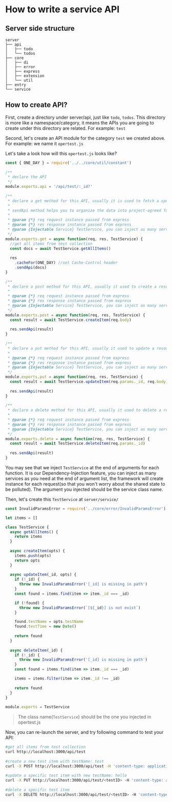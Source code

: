 How to write a service API
=========================

## Server side structure

```
server
├── api
│   ├── todo
│   └── todos
├── core
│   ├── di
│   ├── error
│   ├── express
│   ├── extension
│   └── util
├── entry
└── service
```

## How to create API?

First, create a directory under server/api, just like `todo`, `todos`. This directory is more like a namespace/category, it means the APIs you are going to create under this directory are related. For example: `test`

Second, let's create an API module for the category `test` we created above. For example: we name it `opertest.js`

Let's take a look how will this `opertest.js` looks like?

```javascript
const { ONE_DAY } = require('../../core/util/constant')
 
/**
 * declare the API
 */
module.exports.api = '/api/test/:_id?'
 
/**
 * declare a get method for this API, usually it is used to fetch a specified resource
 *
 * sendApi method helps you to organize the data into project-agreed format
 *
 * @param {*} req request instance passed from express
 * @param {*} res response instance passed from express
 * @param {Injectable Service} TestService, you can inject as many services as you need at the end
 */
module.exports.get = async function(req, res, TestService) {
  //get all items from test collection
  const docs = await TestService.getAllItems()
 
  res
    .cacheFor(ONE_DAY) //set Cache-Control header
    .sendApi(docs)
}
 
/**
 * declare a post method for this API, usually it used to create a resource
 *
 * @param {*} req request instance passed from express
 * @param {*} res response instance passed from express
 * @param {Injectable Service} TestService, you can inject as many services as you need at the end
 */
module.exports.post = async function(req, res, TestService) {
  const result = await TestService.createItem(req.body)
 
  res.sendApi(result)
}
 
/**
 * declare a put method for this API, usually it used to update a resource
 *
 * @param {*} req request instance passed from express
 * @param {*} res response instance passed from express
 * @param {Injectable Service} TestService, you can inject as many services as you need at the end
 */
module.exports.put = async function(req, res, TestService) {
  const result = await TestService.updateItem(req.params._id, req.body)
 
  res.sendApi(result)
}
 
/**
 * declare a delete method for this API, usually it used to delete a resource
 *
 * @param {*} req request instance passed from express
 * @param {*} res response instance passed from express
 * @param {Injectable Service} TestService, you can inject as many services as you need at the end
 */
module.exports.delete = async function(req, res, TestService) {
  const result = await TestService.deleteItem(req.params._id)
 
  res.sendApi(result)
}
```

You may see that we inject `TestService` at the end of arguments for each function. It is our Dependency-Injection feature, you can inject as many services as you need at the end of argument list, the framework will create instance for each request(so that you won't worry about the shared state to be polluted). The argument you injected should be the service class name.

Then, let's create this `TestService` at `server/service/`

```javascript
const InvalidParamsError = require('../core/error/InvalidParamsError')

let items = []

class TestService {
  async getAllItems() {
    return items
  }
 
  async createItem(opts) {
    items.push(opts)
    return opts
  }
 
  async updateItem(_id, opts) {
    if (!_id) {
      throw new InvalidParamsError('[_id] is missing in path')
    }
    const found = items.find(item => item._id === _id)

    if (!found) {
      throw new InvalidParamsError(`[${_id}] is not exist`)
    }

    found.testName = opts.testName
    found.testTime = new Date()
 
    return found
  }
 
  async deleteItem(_id) {
    if (!_id) {
      throw new InvalidParamsError('[_id] is missing in path')
    }
    const found = items.find(item => item._id === _id)

    items = items.filter(item => item._id !== _id)
 
    return found
  }
}
 
module.exports = TestService
```

>The class name(`TestService`) should be the one you injected in opertest.js

Now, you can re-launch the server, and try following command to test your API:

```bash
#get all items from test collection
curl http://localhost:3000/api/test
 
#create a new test item with testName: test
curl -X POST http://localhost:3000/api/test -H 'content-type: application/json' -d '{"testName": "test"}'
 
#update a specific test item with new testName: hello
curl -X PUT http://localhost:3000/api/test/<testID> -H 'content-type: application/json' -d '{"testName": "hello"}'
 
#delete a specific test item
curl -X DELETE http://localhost:3000/api/test/<testID> -H 'content-type: application/json'
```
